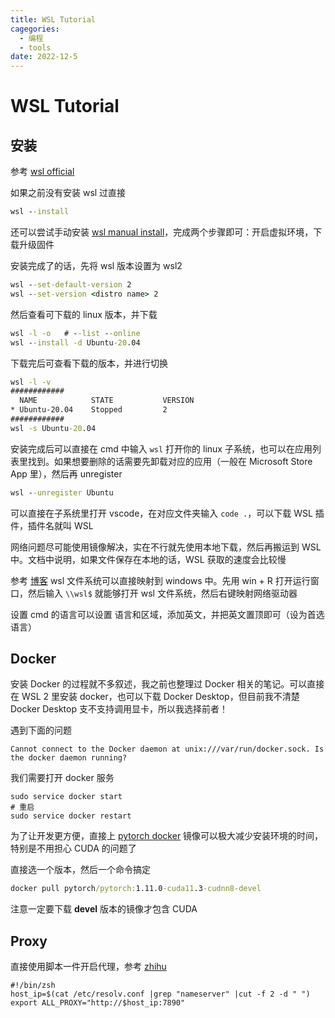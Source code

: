 ```yaml
---
title: WSL Tutorial
cagegories:
  - 编程
  - tools
date: 2022-12-5
---
```


# WSL Tutorial

## 安装

参考 [wsl official](https://learn.microsoft.com/en-us/windows/wsl/install)

如果之前没有安装 wsl 过直接

```cmd
wsl --install
```

还可以尝试手动安装 [wsl manual install](https://learn.microsoft.com/en-us/windows/wsl/install-manual#step-3---enable-virtual-machine-feature)，完成两个步骤即可：开启虚拟环境，下载升级固件

安装完成了的话，先将 wsl 版本设置为 wsl2

```cmd
wsl --set-default-version 2
wsl --set-version <distro name> 2
```

然后查看可下载的 linux 版本，并下载

```cmd
wsl -l -o 	# --list --online
wsl --install -d Ubuntu-20.04
```

下载完后可查看下载的版本，并进行切换

```cmd
wsl -l -v
############
  NAME            STATE           VERSION
* Ubuntu-20.04    Stopped         2
############
wsl -s Ubuntu-20.04
```

安装完成后可以直接在 cmd 中输入 `wsl` 打开你的 linux 子系统，也可以在应用列表里找到。如果想要删除的话需要先卸载对应的应用（一般在 Microsoft Store App 里），然后再 unregister

```cmd
wsl --unregister Ubuntu
```

可以直接在子系统里打开 vscode，在对应文件夹输入 `code .`，可以下载 WSL 插件，插件名就叫 WSL

网络问题尽可能使用镜像解决，实在不行就先使用本地下载，然后再搬运到 WSL 中。文档中说明，如果文件保存在本地的话，WSL 获取的速度会比较慢

参考 [博客](https://www.cnblogs.com/lepeCoder/p/wsl_dir.html) wsl 文件系统可以直接映射到 windows 中。先用 win + R 打开运行窗口，然后输入 `\\wsl$` 就能够打开 wsl 文件系统，然后右键映射网络驱动器

设置 cmd 的语言可以设置 语言和区域，添加英文，并把英文置顶即可（设为首选语言）

## Docker

安装 Docker 的过程就不多叙述，我之前也整理过 Docker 相关的笔记。可以直接在 WSL 2 里安装 docker，也可以下载 Docker Desktop，但目前我不清楚 Docker Desktop 支不支持调用显卡，所以我选择前者！

遇到下面的问题

```shell
Cannot connect to the Docker daemon at unix:///var/run/docker.sock. Is the docker daemon running?
```

我们需要打开 docker 服务

```shell
sudo service docker start
# 重启
sudo service docker restart
```

为了让开发更方便，直接上 [pytorch docker](https://hub.docker.com/r/pytorch/pytorch/tags) 镜像可以极大减少安装环境的时间，特别是不用担心 CUDA 的问题了

直接选一个版本，然后一个命令搞定

```cmd
docker pull pytorch/pytorch:1.11.0-cuda11.3-cudnn8-devel
```

注意一定要下载 **devel** 版本的镜像才包含 CUDA

## Proxy

直接使用脚本一件开启代理，参考 [zhihu](https://zhuanlan.zhihu.com/p/153124468)

```shell
#!/bin/zsh
host_ip=$(cat /etc/resolv.conf |grep "nameserver" |cut -f 2 -d " ")
export ALL_PROXY="http://$host_ip:7890"
```



